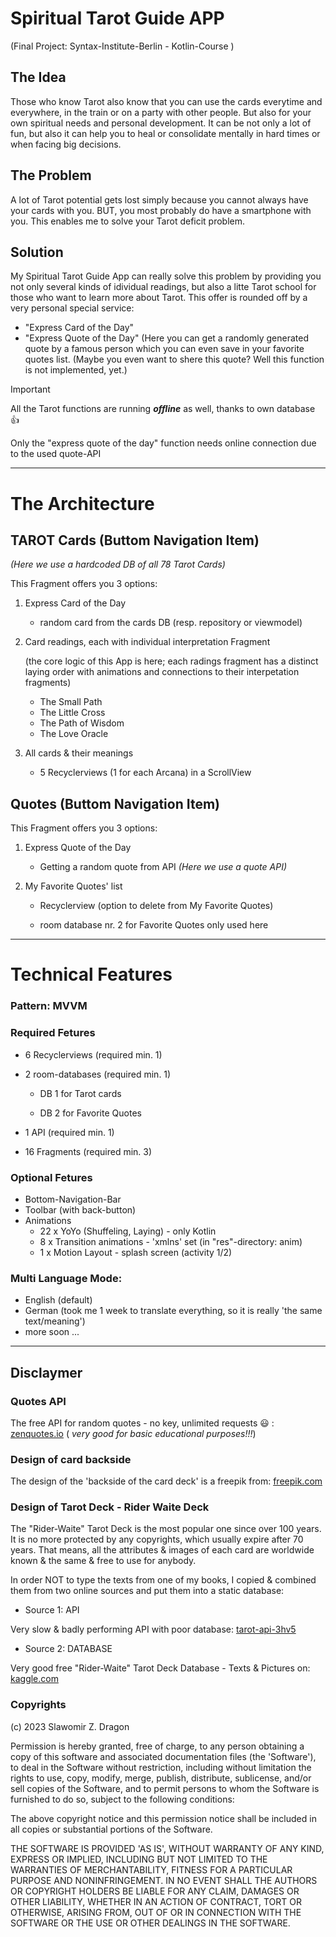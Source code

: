 # Spiritual Tarot Guide APP
(Final Project: Syntax-Institute-Berlin - Kotlin-Course )

## The Idea
Those who know Tarot also know that you can use the cards everytime and everywhere, in the train or on a party with other people. 
But also for your own spiritual needs and personal development. 
It can be not only a lot of fun, but also it can help you to heal or consolidate mentally in hard times or when facing big decisions.
## The Problem
A lot of Tarot potential gets lost simply because you cannot always have your cards with you. 
BUT, you most probably do have a smartphone with you. 
This enables me to solve your Tarot deficit problem.
## Solution
My Spiritual Tarot Guide App can really solve this problem by providing you not only several kinds of idividual readings, but also a litte Tarot school for those who want to learn more about Tarot. 
This offer is rounded off by a very personal special service: 
* "Express Card of the Day" 
* "Express Quote of the Day"
  (Here you can get a randomly generated quote by a famous person which you can even save in your favorite quotes list. 
(Maybe you even want to shere this quote? Well this function is not implemented, yet.)

> [!IMPORTANT]
> All the Tarot functions are running ***offline*** as well, thanks to own database :+1:
> 
> Only the "express quote of the day" function needs online connection due to the used quote-API 


----------------------------------------------

# The Architecture

## TAROT Cards (Buttom Navigation Item)
 *(Here we use a hardcoded DB of all 78 Tarot Cards)* 
 
This Fragment offers you 3 options:
1. Express Card of the Day

   - random card from the cards DB (resp. repository or viewmodel)
2. Card readings, each with individual interpretation Fragment

   (the core logic of this App is here; each radings fragment has a distinct laying order with animations and connections to their interpetation fragments)
   - The Small Path
   - The Little Cross
   - The Path of Wisdom
   - The Love Oracle
     
4. All cards & their meanings
   - 5 Recyclerviews (1 for each Arcana) in a ScrollView



## Quotes (Buttom Navigation Item)
This Fragment offers you 3 options:
1. Express Quote of the Day
    - Getting a random quote from API
 *(Here we use a quote API)* 

2. My Favorite Quotes' list

   - Recyclerview (option to delete from My Favorite Quotes)

   - room database nr. 2 for Favorite Quotes only used here

------------------------------------------------------------------

# Technical Features
### Pattern: MVVM

### Required Fetures
- 6 Recyclerviews (required min. 1)
- 2 room-databases (required min. 1)

    - DB 1 for Tarot cards

    - DB 2 for Favorite Quotes
- 1 API (required min. 1)
- 16 Fragments (required min. 3)

### Optional Fetures
- Bottom-Navigation-Bar
- Toolbar (with back-button)
- Animations
  * 22  x  YoYo (Shuffeling, Laying) - only Kotlin
  *  8  x  Transition animations - 'xmlns' set (in "res"-directory: anim) 
  *  1  x  Motion Layout - splash screen (activity 1/2)

### Multi Language Mode:
- English (default)
- German (took me 1 week to translate everything, so it is really 'the same text/meaning')
- more soon ... 


--------------------------------------------------------------------

## Disclaymer
### Quotes API
The free API for random quotes - no key, unlimited requests :smiley: : [zenquotes.io](https://zenquotes.io/)
  ( *very good for basic educational purposes!!!*)

### Design of card backside
The design of the 'backside of the card deck' is a freepik from: [freepik.com](https://www.freepik.com/free-vector/hand-drawn-mystical-tarot-mobile-wallpaper_21862417.htm)

### Design of Tarot Deck - Rider Waite Deck

The "Rider-Waite" Tarot Deck is the most popular one since over 100 years.
It is no more protected by any copyrights, which usually expire after 70 years.
That means, all the attributes & images of each card are worldwide known & the same & free to use for anybody.

In order NOT to type the texts from one of my books, I copied & combined them from two online sources and put them into a static database:

* Source 1: API

Very slow & badly performing API with poor database: [tarot-api-3hv5](https://tarot-api-3hv5.onrender.com/api/v1/cards) 

* Source 2: DATABASE

Very good free "Rider-Waite" Tarot Deck Database - Texts & Pictures on:  [kaggle.com](https://www.kaggle.com/datasets/lsind18/tarot-json?resource=)

### Copyrights
(c) 2023 Slawomir Z. Dragon

Permission is hereby granted, free of charge, to any person obtaining a copy of this software and associated documentation files (the 'Software'), to deal in the Software without restriction, including without limitation the rights to use, copy, modify, merge, publish, distribute, sublicense, and/or sell copies of the Software, and to permit persons to whom the Software is furnished to do so, subject to the following conditions:

The above copyright notice and this permission notice shall be included in all copies or substantial portions of the Software.

THE SOFTWARE IS PROVIDED 'AS IS', WITHOUT WARRANTY OF ANY KIND, EXPRESS OR IMPLIED, INCLUDING BUT NOT LIMITED TO THE WARRANTIES OF MERCHANTABILITY, FITNESS FOR A PARTICULAR PURPOSE AND NONINFRINGEMENT. IN NO EVENT SHALL THE AUTHORS OR COPYRIGHT HOLDERS BE LIABLE FOR ANY CLAIM, DAMAGES OR OTHER LIABILITY, WHETHER IN AN ACTION OF CONTRACT, TORT OR OTHERWISE, ARISING FROM, OUT OF OR IN CONNECTION WITH THE SOFTWARE OR THE USE OR OTHER DEALINGS IN THE SOFTWARE.

